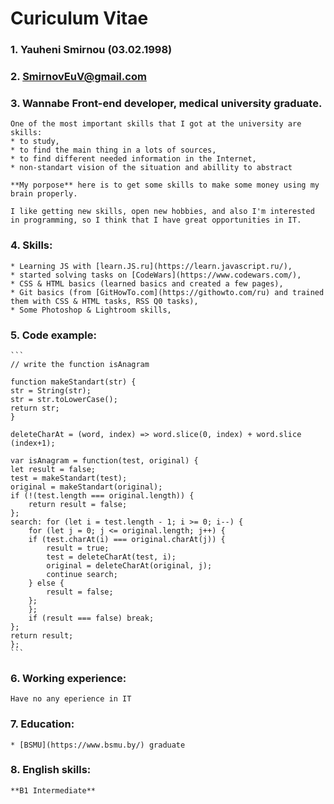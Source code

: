# Curiculum Vitae

### 1. Yauheni Smirnou (03.02.1998)
### 2. SmirnovEuV@gmail.com
### 3. Wannabe Front-end developer, medical university graduate.
    One of the most important skills that I got at the university are skills:  
    * to study,
    * to find the main thing in a lots of sources,
    * to find different needed information in the Internet,
    * non-standart vision of the situation and abillity to abstract

    **My porpose** here is to get some skills to make some money using my brain properly. 

    I like getting new skills, open new hobbies, and also I'm interested in programming, so I think that I have great opportunities in IT.
### 4. Skills:
    * Learning JS with [learn.JS.ru](https://learn.javascript.ru/),
    * started solving tasks on [CodeWars](https://www.codewars.com/),
    * CSS & HTML basics (learned basics and created a few pages),
    * Git basics (from [GitHowTo.com](https://githowto.com/ru) and trained them with CSS & HTML tasks, RSS Q0 tasks),
    * Some Photoshop & Lightroom skills,
### 5. Code example:
    ```
    // write the function isAnagram

    function makeStandart(str) {
    str = String(str);
    str = str.toLowerCase();
    return str;
    }

    deleteCharAt = (word, index) => word.slice(0, index) + word.slice (index+1);

    var isAnagram = function(test, original) {
    let result = false;
    test = makeStandart(test);
    original = makeStandart(original);
    if (!(test.length === original.length)) {
        return result = false;
    };
    search: for (let i = test.length - 1; i >= 0; i--) {
        for (let j = 0; j <= original.length; j++) {
        if (test.charAt(i) === original.charAt(j)) {
            result = true;
            test = deleteCharAt(test, i);
            original = deleteCharAt(original, j);
            continue search;
        } else {
            result = false;
        };
        };
        if (result === false) break;
    };
    return result;
    };
    ```
### 6. Working experience:
    Have no any eperience in IT
### 7. Education:
    * [BSMU](https://www.bsmu.by/) graduate
### 8. English skills:
    **B1 Intermediate**
